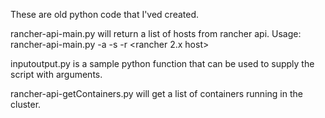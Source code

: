 These are old python code that I'ved created.

rancher-api-main.py will return a list of hosts from rancher api. Usage:
rancher-api-main.py -a <access key> -s <secret key> -r <rancher 2.x host>

inputoutput.py is a sample python function that can be used to supply the script with arguments.

rancher-api-getContainers.py will get a list of containers running in the cluster.
